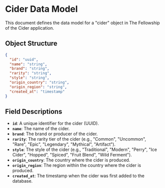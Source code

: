 # Cider Data Model

This document defines the data model for a "cider" object in The Fellowship of the Cider application.

## Object Structure

```json
{
  "id": "uuid",
  "name": "string",
  "brand": "string",
  "rarity": "string",
  "style": "string",
  "origin_country": "string",
  "origin_region": "string",
  "created_at": "timestamp"
}
```

## Field Descriptions

*   **`id`**: A unique identifier for the cider (UUID).
*   **`name`**: The name of the cider.
*   **`brand`**: The brand or producer of the cider.
*   **`rarity`**: The rarity tier of the cider (e.g., "Common", "Uncommon", "Rare", "Epic", "Legendary", "Mythical", "Artifact").
*   **`style`**: The style of the cider (e.g., "Traditional", "Modern", "Perry", "Ice Cider", "Hopped", "Spiced", "Fruit Blend", "Wild Ferment").
*   **`origin_country`**: The country where the cider is produced.
*   **`origin_region`**: The region within the country where the cider is produced.
*   **`created_at`**: The timestamp when the cider was first added to the database.
